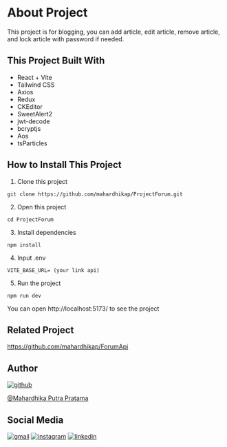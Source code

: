 # About Project

This project is for blogging, you can add article, edit article, remove article, and lock article with password if needed.

## This Project Built With
* React + Vite
* Tailwind CSS
* Axios
* Redux
* CKEditor
* SweetAlert2
* jwt-decode
* bcryptjs
* Aos
* tsParticles

## How to Install This Project

1. Clone this project
```
git clone https://github.com/mahardhikap/ProjectForum.git
```

2. Open this project
```
cd ProjectForum
```

3. Install dependencies
```
npm install
```

4. Input .env
```
VITE_BASE_URL= (your link api)
```

5. Run the project
```
npm run dev
```
You can open http://localhost:5173/ to see the project

## Related Project

https://github.com/mahardhikap/ForumApi

## Author
[![github](https://img.shields.io/badge/Github-232b2b?style=for-the-badge&logo=github&logoColor=white)](https://www.github.com/mahardhikap) 

[@Mahardhika Putra Pratama](https://www.github.com/mahardhikap)

## Social Media
[![gmail](https://img.shields.io/badge/Gmail-D14836?style=for-the-badge&logo=gmail&logoColor=white)](mailto:putrad578@gmail.com)
[![instagram](https://img.shields.io/badge/Instagram-E4405F?style=for-the-badge&logo=instagram&logoColor=white)](https://instagram.com/mahardhika300617)
[![linkedin](https://img.shields.io/badge/linkedin-0A66C2?style=for-the-badge&logo=linkedin&logoColor=white)](https://www.linkedin.com/in/mahardhikapratama)